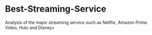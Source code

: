 # Best-Streaming-Service
Analysis of the major streaming service such as Netflix, Amazon Prime Video, Hulu and Disney+
